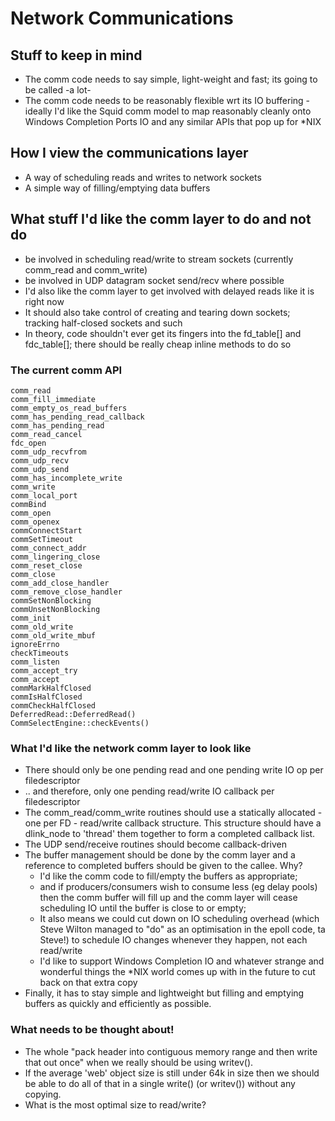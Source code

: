 # Network Communications

## Stuff to keep in mind

  - The comm code needs to say simple, light-weight and fast; its going
    to be called -a lot-
  - The comm code needs to be reasonably flexible wrt its IO buffering -
    ideally I'd like the Squid comm model to map reasonably cleanly onto
    Windows Completion Ports IO and any similar APIs that pop up for
    \*NIX

## How I view the communications layer

  - A way of scheduling reads and writes to network sockets
  - A simple way of filling/emptying data buffers

## What stuff I'd like the comm layer to do and not do

  - be involved in scheduling read/write to stream sockets (currently
    comm_read and comm_write)
  - be involved in UDP datagram socket send/recv where possible
  - I'd also like the comm layer to get involved with delayed reads like
    it is right now
  - It should also take control of creating and tearing down sockets;
    tracking half-closed sockets and such
  - In theory, code shouldn't ever get its fingers into the
    fd_table[] and fdc_table[]; there should be really cheap
    inline methods to do so

### The current comm API
```
comm_read
comm_fill_immediate
comm_empty_os_read_buffers
comm_has_pending_read_callback
comm_has_pending_read
comm_read_cancel
fdc_open
comm_udp_recvfrom
comm_udp_recv
comm_udp_send
comm_has_incomplete_write
comm_write
comm_local_port
commBind
comm_open
comm_openex
commConnectStart
commSetTimeout
comm_connect_addr
comm_lingering_close
comm_reset_close
comm_close
comm_add_close_handler
comm_remove_close_handler
commSetNonBlocking
commUnsetNonBlocking
comm_init
comm_old_write
comm_old_write_mbuf
ignoreErrno
checkTimeouts
comm_listen
comm_accept_try
comm_accept
commMarkHalfClosed
commIsHalfClosed
commCheckHalfClosed
DeferredRead::DeferredRead()
CommSelectEngine::checkEvents()
```

### What I'd like the network comm layer to look like

- There should only be one pending read and one pending write IO op
  per filedescriptor
- .. and therefore, only one pending read/write IO callback per
  filedescriptor
- The comm_read/comm_write routines should use a statically
  allocated - one per FD - read/write callback structure. This
  structure should have a dlink_node to 'thread' them together to
  form a completed callback list.
- The UDP send/receive routines should become callback-driven
- The buffer management should be done by the comm layer and a
  reference to completed buffers should be given to the callee. Why?
  - I'd like the comm code to fill/empty the buffers as appropriate;
  - and if producers/consumers wish to consume less (eg delay pools)
    then the comm buffer will fill up and the comm layer will cease
    scheduling IO until the buffer is close to or empty;
  - It also means we could cut down on IO scheduling overhead (which
    Steve Wilton managed to "do" as an optimisation in the epoll
    code, ta Steve\!) to schedule IO changes whenever they happen,
    not each read/write
  - I'd like to support Windows Completion IO and whatever strange
    and wonderful things the \*NIX world comes up with in the future
    to cut back on that extra copy
- Finally, it has to stay simple and lightweight but filling and
  emptying buffers as quickly and efficiently as possible.

### What needs to be thought about!

- The whole "pack header into contiguous memory range and then write
  that out once" when we really should be using writev().
- If the average 'web' object size is still under 64k in size then we
  should be able to do all of that in a single write() (or writev())
  without any copying.
- What is the most optimal size to read/write?
